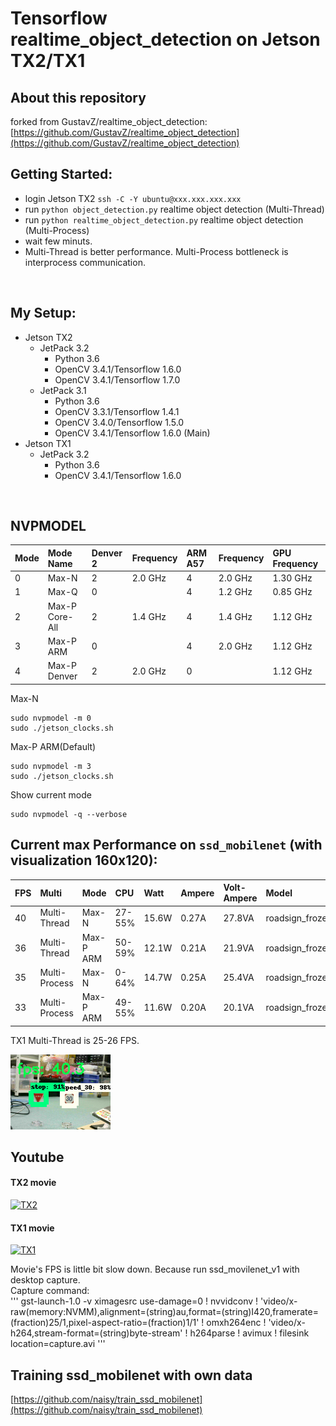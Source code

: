 # Tensorflow realtime_object_detection on Jetson TX2/TX1

## About this repository
forked from GustavZ/realtime_object_detection: [https://github.com/GustavZ/realtime_object_detection](https://github.com/GustavZ/realtime_object_detection)

## Getting Started:
- login Jetson TX2 `ssh -C -Y ubuntu@xxx.xxx.xxx.xxx`
- run `python object_detection.py` realtime object detection (Multi-Thread)
- run `python realtime_object_detection.py` realtime object detection (Multi-Process)
- wait few minuts.
- Multi-Thread is better performance. Multi-Process bottleneck is interprocess communication.
<br />

## My Setup:
* Jetson TX2
  * JetPack 3.2
    * Python 3.6
    * OpenCV 3.4.1/Tensorflow 1.6.0
    * OpenCV 3.4.1/Tensorflow 1.7.0
  * JetPack 3.1
    * Python 3.6
    * OpenCV 3.3.1/Tensorflow 1.4.1
    * OpenCV 3.4.0/Tensorflow 1.5.0
    * OpenCV 3.4.1/Tensorflow 1.6.0 (Main)
* Jetson TX1
  * JetPack 3.2
    * Python 3.6
    * OpenCV 3.4.1/Tensorflow 1.6.0

<br />

## NVPMODEL
| Mode | Mode Name | Denver 2 | Frequency | ARM A57 | Frequency | GPU Frequency |
|:--|:--|:--|:--|:--|:--|:--|
| 0 | Max-N | 2 | 2.0 GHz | 4 | 2.0 GHz | 1.30 GHz |
| 1 | Max-Q | 0 | | 4 | 1.2 GHz | 0.85 GHz |
| 2 | Max-P Core-All | 2 | 1.4 GHz | 4 | 1.4 GHz | 1.12 GHz |
| 3 | Max-P ARM | 0 | | 4 | 2.0 GHz | 1.12 GHz |
| 4 | Max-P Denver | 2 | 2.0 GHz | 0 | | 1.12 GHz |

Max-N
```
sudo nvpmodel -m 0
sudo ./jetson_clocks.sh
```

Max-P ARM(Default)
```
sudo nvpmodel -m 3
sudo ./jetson_clocks.sh
```

Show current mode
```
sudo nvpmodel -q --verbose
```

## Current max Performance on `ssd_mobilenet` (with visualization 160x120):
| FPS | Multi | Mode | CPU | Watt | Ampere | Volt-Ampere | Model | classes |
|:--|:--|:--|:--|:--|:--|:--|:--|:--|
| 40 | Multi-Thread | Max-N | 27-55% | 15.6W | 0.27A | 27.8VA | roadsign_frozen_inference_graph_v1_2nd_4k.pb | 4 |
| 36 | Multi-Thread | Max-P ARM | 50-59% | 12.1W | 0.21A | 21.9VA | roadsign_frozen_inference_graph_v1_2nd_4k.pb | 4 |
| 35 | Multi-Process | Max-N | 0-64% | 14.7W | 0.25A | 25.4VA | roadsign_frozen_inference_graph_v1_2nd_4k.pb | 4 |
| 33 | Multi-Process | Max-P ARM | 49-55% | 11.6W | 0.20A | 20.1VA | roadsign_frozen_inference_graph_v1_2nd_4k.pb | 4 |

TX1 Multi-Thread is 25-26 FPS.

![](./document/ssd_mobilenet_160x120.png)<br>


## Youtube
#### TX2 movie
[![TX2](https://img.youtube.com/vi/554GqG21c8M/1.jpg)](https://www.youtube.com/watch?v=554GqG21c8M)
#### TX1 movie
[![TX1](https://img.youtube.com/vi/S4tozDI5ncY/3.jpg)](https://www.youtube.com/watch?v=S4tozDI5ncY)

Movie's FPS is little bit slow down. Because run ssd_movilenet_v1 with desktop capture.<br>
Capture command:<br>
'''
gst-launch-1.0 -v ximagesrc use-damage=0 ! nvvidconv ! 'video/x-raw(memory:NVMM),alignment=(string)au,format=(string)I420,framerate=(fraction)25/1,pixel-aspect-ratio=(fraction)1/1' ! omxh264enc !  'video/x-h264,stream-format=(string)byte-stream' ! h264parse ! avimux ! filesink location=capture.avi
'''

## Training ssd_mobilenet with own data
[https://github.com/naisy/train_ssd_mobilenet](https://github.com/naisy/train_ssd_mobilenet)